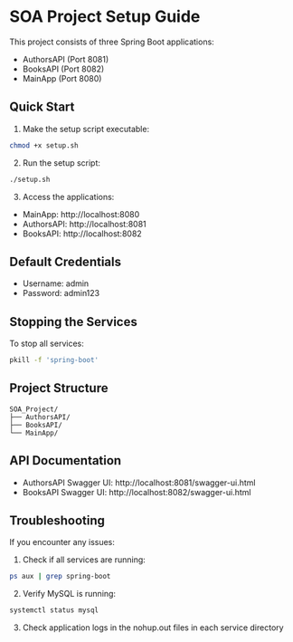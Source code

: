 # SOA Project Setup Guide

This project consists of three Spring Boot applications:
- AuthorsAPI (Port 8081)
- BooksAPI (Port 8082)
- MainApp (Port 8080)

## Quick Start

1. Make the setup script executable:
```bash
chmod +x setup.sh
```

2. Run the setup script:
```bash
./setup.sh
```

3. Access the applications:
- MainApp: http://localhost:8080
- AuthorsAPI: http://localhost:8081
- BooksAPI: http://localhost:8082

## Default Credentials
- Username: admin
- Password: admin123

## Stopping the Services
To stop all services:
```bash
pkill -f 'spring-boot'
```

## Project Structure
```
SOA_Project/
├── AuthorsAPI/
├── BooksAPI/
└── MainApp/
```

## API Documentation
- AuthorsAPI Swagger UI: http://localhost:8081/swagger-ui.html
- BooksAPI Swagger UI: http://localhost:8082/swagger-ui.html

## Troubleshooting
If you encounter any issues:
1. Check if all services are running:
```bash
ps aux | grep spring-boot
```
2. Verify MySQL is running:
```bash
systemctl status mysql
```
3. Check application logs in the nohup.out files in each service directory